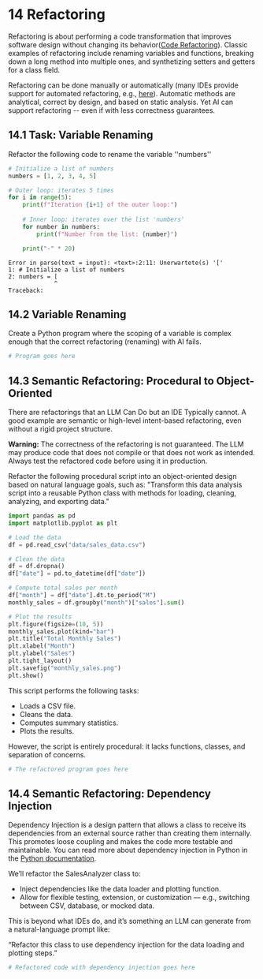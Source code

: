 # 14 Refactoring

Refactoring is about performing a code transformation that improves software design without changing its behavior([Code Refactoring](https://en.wikipedia.org/wiki/Code_refactoring)). Classic examples of refactoring include renaming variables and functions, breaking down a long method into multiple ones, and synthetizing setters and getters for a class field.

Refactoring can be done manually or automatically (many IDEs provide support for automated refactoring, e.g., [here](https://en.wikipedia.org/wiki/Code_refactoring)). Automatic methods are analytical, correct by design, and based on static analysis. Yet AI can support refactoring -- even if with less correctness guarantees.


## 14.1 Task: Variable Renaming

Refactor the following code to rename the variable ''numbers''



```python
# Initialize a list of numbers
numbers = [1, 2, 3, 4, 5]

# Outer loop: iterates 5 times
for i in range(5):
    print(f"Iteration {i+1} of the outer loop:")
    
    # Inner loop: iterates over the list 'numbers'
    for number in numbers:
        print(f"Number from the list: {number}")

    print("-" * 20)

```


    Error in parse(text = input): <text>:2:11: Unerwartete(s) '['
    1: # Initialize a list of numbers
    2: numbers = [
                 ^
    Traceback:



## 14.2 Variable Renaming

Create a Python program where the scoping of a variable is complex enough that the correct refactoring (renaming) with AI fails.



```python
# Program goes here
```

## 14.3 Semantic Refactoring: Procedural to Object-Oriented

There are refactorings that an LLM Can Do but an IDE Typically cannot. A good example are semantic or high-level intent-based refactoring, even without a rigid project structure.

**Warning:** The correctness of the refactoring is not guaranteed. The LLM may produce code that does not compile or that does not work as intended. Always test the refactored code before using it in production.

Refactor the following procedural script into an object-oriented design based on natural language goals, such as: "Transform this data analysis script into a reusable Python class with methods for loading, cleaning, analyzing, and exporting data."



```python
import pandas as pd
import matplotlib.pyplot as plt

# Load the data
df = pd.read_csv("data/sales_data.csv")

# Clean the data
df = df.dropna()
df["date"] = pd.to_datetime(df["date"])

# Compute total sales per month
df["month"] = df["date"].dt.to_period("M")
monthly_sales = df.groupby("month")["sales"].sum()

# Plot the results
plt.figure(figsize=(10, 5))
monthly_sales.plot(kind="bar")
plt.title("Total Monthly Sales")
plt.xlabel("Month")
plt.ylabel("Sales")
plt.tight_layout()
plt.savefig("monthly_sales.png")
plt.show()
```

This script performs the following tasks:

- Loads a CSV file.
- Cleans the data.
- Computes summary statistics.
- Plots the results.

However, the script is entirely procedural: it lacks functions, classes, and separation of concerns.



```python
# The refactored program goes here
```

## 14.4 Semantic Refactoring: Dependency Injection

Dependency Injection is a design pattern that allows a class to receive its dependencies from an external source rather than creating them internally. This promotes loose coupling and makes the code more testable and maintainable. You can read more about dependency injection in Python in the [Python documentation](https://docs.python.org/3/glossary.html#term-dependency-injection).

We’ll refactor the SalesAnalyzer class to:

- Inject dependencies like the data loader and plotting function.
- Allow for flexible testing, extension, or customization — e.g., switching between CSV, database, or mocked data.

This is beyond what IDEs do, and it’s something an LLM can generate from a natural-language prompt like:

“Refactor this class to use dependency injection for the data loading and plotting steps.”



```python
# Refactored code with dependency injection goes here
```
